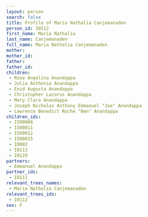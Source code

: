 ```yaml
---
layout: person
search: false
title: Profile of Maria Nathalia Canjemanaden
person_id: I0112
first_name: Maria Nathalia
last_name: Canjemanaden
full_name: Maria Nathalia Canjemanaden
mother: 
mother_id: 
father: 
father_id: 
children:
 - Rose Angelina Anandappa
 - Julia Anthonia Anandappa
 - Enid Augusta Anandappa
 - Christopher Lazarus Anandappa
 - Mary Clara Anandappa
 - Joseph Nicholas Anthony Emmanuel "Joe" Anandappa
 - Lawrence Benedict Roche "Ben" Anandappa
children_ids:
 - I500008
 - I500011
 - I500012
 - I500015
 - I0002
 - I0113
 - I0129
partners:
 - Emmanuel Anandappa
partner_ids:
 - I0111
relevant_trees_names:
 - Maria Nathalia Canjemanaden
relevant_trees_ids:
 - I0112
sex: F
---
```


